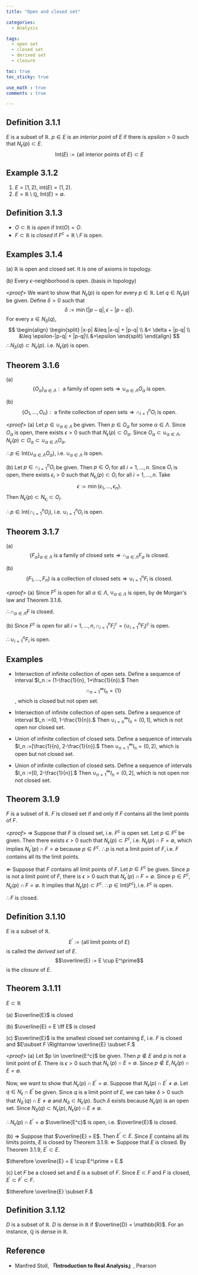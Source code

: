 ```yaml
---
title: "Open and closed set"

categories:
  - Analysis

tags:
  - open set
  - closed set
  - derived set
  - closure

toc: true
toc_sticky: true

use_math : true
comments : true

---
```


## Definition 3.1.1
$E$ is a subset of $\mathbb{R}$. $p\in E$ is an *interior point* of $E$ if  there is $epsilon >0$ such that $N_{\epsilon} (p) \subset E$.
$$\text{Int}(E) := \{\text{all interior points of } E\} \subset E$$

## Example 3.1.2
1. $E=[1,2)$, $\text{int}(E) = (1,2)$.
2. $E =\mathbb{R} \setminus \mathbb{Q}$, $\text{Int}(E) = \emptyset$.


## Definition 3.1.3
- $O \subset \mathbb{R}$ is *open* if $\text{Int}(O) = O.$
- $F \subset \mathbb{R}$ is *closed* if $F^c = \mathbb{R}\setminus F$ is open.

## Examples 3.1.4
(a) $\mathbb{R}$ is open and closed set. It is one of axioms in topology.

(b) Every $\epsilon$-neighborhood is open. (basis in topology)

<*proof*>
We want to show that $N_\epsilon (p)$ is open for every $p \in \mathbb{R}$.  Let $q \in N_\epsilon (p)$ be given. Define $\delta >0$ such that
$$\delta := \min\{ |p-q|, \epsilon - |p-q|\}.$$
For every $x \in N_\delta (q)$,
$$
\begin{align}
\begin{split}
|x-p| &\leq |x-q| + |p-q| \\
&< \delta + |p-q| \\
&\leq \epsilon-|p-q| + |p-q|\\
&=\epsilon
\end{split}
\end{align}
$$
$\therefore N_\delta (q) \subset N_\epsilon (p)$. i.e. $N_\epsilon (p)$ is open.
$$\tag*{$\square$}$$

## Theorem 3.1.6 
(a) $$\{O_\alpha \}_{\alpha \in \Lambda}: \text{ a family of open sets}\Rightarrow \cup_{\alpha \in \Lambda}O_\alpha \text{ is open.}  $$

(b) $$\{O_1, \ldots, O_n \}: \text{ a finite collection of open sets} \Rightarrow \cap_{i=1}^n O_i \text{ is open}.$$

<*proof*>
(a) Let $p\in \cup_{\alpha \in \Lambda}$ be given. Then $p \in O_\alpha$ for some $\alpha \in \Lambda.$ Since $O_\alpha$ is open, there exists $\epsilon>0$ such that $N_\epsilon (p) \subset O_\alpha.$ Since $O_\alpha \subset \cup_{\alpha \in \Lambda}, N_\epsilon (p) \subset O_\alpha \subset \cup_{\alpha \in \Lambda}O_\alpha.$

$\therefore p\in \text{Int}(\cup_{\alpha \in \Lambda}O_\alpha)$, i.e. $\cup_{\alpha \in \Lambda}$ is open.
$$\tag*{$\square$}$$

(b) Let $p \in \cap_{i=1}^nO_i$ be given. Then $p\in O_i$ for all $i=1, \ldots,n$. Since $O_i$ is open, there exists $\epsilon_i >0$ such that $N_{\epsilon_i}(p) \subset O_i$ for all $i=1,\ldots,n.$ Take $$\epsilon := \min\{\epsilon_1, \ldots, \epsilon_n \}.$$ Then $N_\epsilon (p) \subset N_{\epsilon_i} \subset O_i.$

$\therefore p\in \text{Int}(\cap_{i=1}^n O_i)$, i.e. $\cup_{i=1}^n O_i$ is open.
$$\tag*{$\square$}$$

## Theorem 3.1.7
(a) $$\{F_\alpha \}_{\alpha \in \Lambda} \text{ is a family of closed sets} \Rightarrow \cap_{\alpha \in \Lambda}F_\alpha \text{ is closed}.$$

(b)$$\{F_1, \ldots, F_n\} \text{ is a collection of closed sets} \Rightarrow \cup_{i=1}^n F_i \text{ is closed}.$$

<*proof*>
(a) Since $F^c$ is open for all $\alpha \in \Lambda$, $\cup_{\alpha \in \Lambda}$ is open, by de Morgan's law and Theorem 3.1.6.

$\therefore \cap_{\alpha \in \Lambda}F$ is closed.
$$\tag*{$\square$}$$

(b) Since $F^c$ is open for all $i=1, \ldots, n, \cap_{i=1}^n F^c_i =(\cup_{i=1}^nF_i)^c$ is open. 

$\therefore \cup_{i=1}^nF_i$ is open.

## Examples
- Intersection of infinite collection of open sets.
  Define a sequence of interval $I_n := (1-\frac{1}{n}, 1+\frac{1}{n}).$ Then $$\cap_{n=1}^\infty I_n=\{1\}$$, which is closed but not open set.

- Intersection of infinite collection of open sets.
  Define a sequence of interval $I_n :=(0, 1-\frac{1}{n}).$ Then $\cup_{i=n}^\infty I_n = (0, 1]$, which is not open nor closed set.

- Union of infinite collection of closed sets.
  Define a sequence of intervals $I_n :=[\frac{1}{n}, 2-\frac{1}{n}].$ Then $\cup_{n=1}^\infty I_n=(0,2)$, which is open but not closed set.

- Union of infinite collection of closed sets.
  Define a sequence of intervals $I_n :=[0, 2-\frac{1}{n}].$ Then $\cup_{n=1}^\infty I_n=(0,2]$, which is not open nor not closed set.


## Theorem 3.1.9
$F$ is a subset of $\mathbb{R}$. $F$ is closed set if and only if $F$ contains all the limit points of $F$.

<*proof*>
$\Rightarrow$ Suppose that $F$ is closed set, i.e. $F^c$ is open set. Let $p \in F^c$ be given. Then there exists $\epsilon >0$ such that $N_\epsilon (p) \subset F^c$, i.e. $N_\epsilon (p) \cap F = \emptyset$, which implies $N^\prime_\epsilon (p) \cap F = \emptyset$ because $p \in F^c.$ 
$\therefore p \text{ is not a limit point of } F, \text{i.e. }F \text{ contains all its the limit points.}$

$\Leftarrow$ Suppose that $F$ contains all limit points of $F.$ Let $p \in F^c$ be given. Since $p$ is not a limit point of $F$, there is $\epsilon>0$ such that $N^\prime_\epsilon (p) \cap F = \emptyset.$ Since $p \in F^c, N_\epsilon (p) \cap F=\emptyset.$ It implies that $N_\epsilon (p) \subset F^c$.
$\therefore p\in \text{Int}(F^c), \text{i.e. } F^c \text{ is open.}$

$\therefore F$ is closed.

$$\tag*{$\square$}$$

## Definition 3.1.10
$E$ is a subset of $\mathbb{R}.$
$$E^\prime :=\{\text{all limit points of }E \}$$ is called the *derived set* of $E$. 
$$\overline{E} := E \cup E^\prime$$ is the *closure* of $E$.

## Theorem 3.1.11
$E \subset \mathbb{R}$

(a) $\overline{E}$ is closed

(b) $\overline{E} = E \iff E$ is closed

(c) $\overline{E}$ is the smallest closed set containing $E$, i.e. $F$ is closed and $E\subset F \Rightarrow \overline{E} \subset F.$

<*proof*>
(a) Let $p \in \overline{E^c}$ be given. Then $p \notin E$ and $p$ is not a limit point of $E$. There is $\epsilon >0$ such that $N^\prime_\epsilon (p) \cap E = \emptyset.$ Since $p \notin E, N_\epsilon (p) \cap E = \emptyset.$ 

Now, we want to show that $N_\epsilon (p) \cap E^\prime = \emptyset.$ Suppose that $N_\epsilon (p) \cap E^\prime\neq \emptyset.$ Let $q \in N_\epsilon \cap E^\prime$ be given. Since $q$ is a limit point of $E$, we can take $\delta >0$ such that $N^\prime_\delta (q) \cap E \neq \emptyset$ and $N_\delta \subset N_\epsilon (p).$ Such $\delta$ exists because $N_\epsilon (p)$ is an open set. Since $N_\delta (q) \subset N_\epsilon (p), N_\epsilon (p) \cap E \neq \emptyset.$

$\therefore N_\epsilon (p) \cap E^\prime = \emptyset$
$\overline{E^c}$ is open, i.e. $\overline{E}$ is closed.

(b) $\Rightarrow$ Suppose that $\overline{E} = E$. Then $E^\prime\subset E$. Since $E$ contains all its limits points, $E$ is closed by Theorem 3.1.9.
$\Leftarrow$ Suppose that $E$ is closed. By Theorem 3.1.9, $E^\prime\subset E$.

$\therefore \overline{E} = E \cup E^\prime = E.$

(c) Let $F$ be a closed set and $E$ is a subset of $F$. Since $E \subset F$ and $F$ is closed, $E^\prime\subset F^\prime \subset F.$

$\therefore \overline{E} \subset F.$

$$\tag*{$\square$}$$

## Definition 3.1.12
$D$ is a subset of $\mathbb{R}$. $D$ is dense in $\mathbb{R}$ if $\overline{D} = \mathbb{R}$. For an instance, $\mathbb{Q}$ is dense in $\mathbb{R}$.




## Reference
- Manfred Stoll, **『**Introduction to Real Analysis**』**, Pearson
